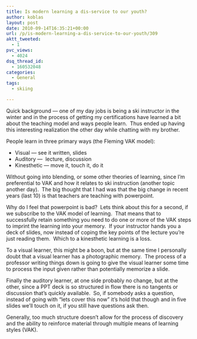 ```yaml
---
title: Is modern learning a dis-service to our youth?
author: koblas
layout: post
date: 2010-09-14T16:35:21+00:00
url: /p/is-modern-learning-a-dis-service-to-our-youth/309
aktt_tweeted:
  - 1
pvc_views:
  - 4024
dsq_thread_id:
  - 160532048
categories:
  - General
tags:
  - skiing

---
```

Quick background &#8212; one of my day jobs is being a ski instructor in the winter and in the process of getting my certifications have learned a bit about the teaching model and ways people learn.  Thus ended up having this interesting realization the other day while chatting with my brother.

People learn in three primary ways (the Fleming VAK model):

  * Visual &#8212; see it written, slides
  * Auditory &#8212;  lecture, discussion
  * Kinesthetic &#8212; move it, touch it, do it

Without going into blending, or some other theories of learning, since I&#8217;m preferential to VAK and how it relates to ski instruction (another topic another day).  The big thought that I had was that the big change in recent years (last 10) is that teachers are teaching with powerpoint.

Why do I feel that powerpoint is bad?  Lets think about this for a second, if we subscribe to the VAK model of learning.  That means that to successfully retain something you need to do one or more of the VAK steps to imprint the learning into your memory.  If your instructor hands you a deck of slides, now instead of coping the key points of the lecture you&#8217;re just reading them.  Which to a kinesthetic learning is a loss.

To a visual learner, this might be a boon, but at the same time I personally doubt that a visual learner has a photographic memory.  The process of a professor writing things down is going to give the visual learner some time to process the input given rather than potentially memorize a slide.

Finally the auditory learner, at one side probably no change, but at the other, since a PPT deck is so structured in flow there is no tangents or discussion that&#8217;s quickly available.  So, if somebody asks a question, instead of going with &#8220;lets cover this now&#8221; it&#8217;s hold that though and in five slides we&#8217;ll touch on it, if you still have questions ask then.

Generally, too much structure doesn&#8217;t allow for the process of discovery and the ability to reinforce material through multiple means of learning styles (VAK).
